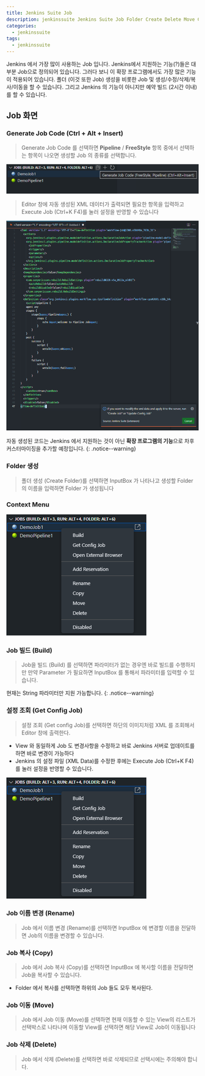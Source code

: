```yaml
---
title: Jenkins Suite Job
description: jenkinssuite Jenkins Suite Job Folder Create Delete Move Copy
categories:
  - jenkinssuite
tags:
  - jenkinssuite
---
```


Jenkins 에서 가장 많이 사용하는 Job 입니다. Jenkins에서 지원하는 기능(?)들은 대부분 Job으로 정의되어 있습니다.
그러다 보니 이 확장 프로그램에서도 가장 많은 기능이 적용되어 있습니다.
폴더 (이것 또한 Job) 생성을 비롯한 Job 및 생성/수정/삭제/복사/이동을 할 수 있습니다.
그리고 Jenkins 의 기능이 아니지만 예약 빌드 (2시간 이내)를 할 수 있습니다.

## Job 화면

### Generate Job Code (Ctrl + Alt + Insert)

> Generate Job Code 를 선택하면 **Pipeline** / **FreeStyle** 항목 중에서 선택하는 항목이 나오면 생성할 Job 의 종류를 선택합니다.

![JobTitle1](/images/job/job_01.png)

> Editor 창에 자동 생성된 XML 데이터가 출력되면 필요한 항목을 입력하고 Execute Job (Ctrl+K F4)를 눌러 설정을 반영할 수 있습니다

![JobTitle2](/images/job/job_02.png)

자동 생성된 코드는 Jenkins 에서 지원하는 것이 아닌 **확장 프로그램의 기능**으로 차후 커스터마이징을 추가할 예정입니다.
{: .notice--warning}

### Folder 생성

> 폴더 생성 (Create Folder)를 선택하면 InputBox 가 나타나고 생성할 Folder 의 이름을 입력하면 Folder 가 생성됩니다

### Context Menu

![JobMenu](/images/job/job_03.png)

### Job 빌드 (Build)

> Job을 빌드 (Build) 를 선택하면 파라미터가 없는 경우엔 바로 빌드를 수행하지만 만약 Parameter 가 필요하면 InputBox 를 통해서 파라미터를 입력할 수 있습니다.

현재는 String 파라미터만 지원 가능합니다.
{: .notice--warning}

### 설정 조회 (Get Config Job)

> 설정 조회 (Get config Job)를 선택하면 하단의 이미지처럼 XML 를 조회해서 Editor 창에 출력한다.

* View 와 동일하게 Job 도 변경사항을 수정하고 바로 Jenkins 서버로 업데이트를 하면 바로 변경이 가능하다
* Jenkins 의 설정 파일 (XML Data)를 수정한 후에는 Execute Job (Ctrl+K F4)를 눌러 설정을 반영할 수 있습니다.

![ConfigJob](/images/job/job_03.png)

### Job 이름 변경 (Rename)

> Job 에서 이름 변경 (Rename)를 선택하면 InputBox 에 변경할 이름을 전달하면 Job의 이름을 변경할 수 있습니다.

### Job 복사 (Copy)

> Job 에서 Job 복사 (Copy)를 선택하면 InputBox 에 복사할 이름을 전달하면 Job을 복사할 수 있습니다.

* Folder 에서 복사를 선택하면 하위의 Job 들도 모두 복사된다.

### Job 이동 (Move)

> Job 에서 Job 이동 (Move)를 선택하면 현재 이동할 수 있는 View의 리스트가 선택박스로 나타나며 이동할 View를 선택하면 해당 View로 Job이 이동됩니다

### Job 삭제 (Delete)

> Job 에서 삭제 (Delete)를 선택하면 바로 삭제되므로 선택시에는 주의해야 합니다.
